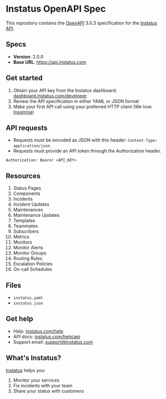 # Instatus OpenAPI Spec

This repository contains the [OpenAPI](https://www.openapis.org/) 3.0.3 specification for the [Instatus API](https://instatus.com/help/api).

## Specs

- **Version**: 2.0.0
- **Base URL**: https://api.instatus.com

## Get started

1. Obtain your API key from the Instatus dashboard: [dashboard.instatus.com/developer](https://dashboard.instatus.com/developer)
2. Review the API specification in either YAML or JSON format
3. Make your first API call using your preferred HTTP client (We love [Insomnia](https://insomnia.rest))

## API requests

- Requests must be encoded as JSON with this header: `Content-Type: application/json`.
- Requests must provide an API token through the Authorization header.
```
Authorization: Bearer <API_KEY>
```

## Resources

1. Status Pages
2. Components
3. Incidents
4. Incident Updates
5. Maintenances
6. Maintenance Updates
7. Templates
8. Teammates
9. Subscribers
10. Metrics
11. Monitors
12. Monitor Alerts
13. Monitor Groups
14. Routing Rules
15. Escalation Policies
16. On-call Schedules


## Files

- `instatus.yaml`
- `instatus.json`

## Get help

- Help: [instatus.com/help](https://instatus.com/help)
- API docs: [instatus.com/help/api](https://instatus.com/help/api)
- Support email: [support@instatus.com](mailto:support@instatus.com)

## What's Instatus?

[Instatus](https://instatus.com) helps you:
1. Monitor your services
2. Fix incidents with your team
3. Share your status with customers
